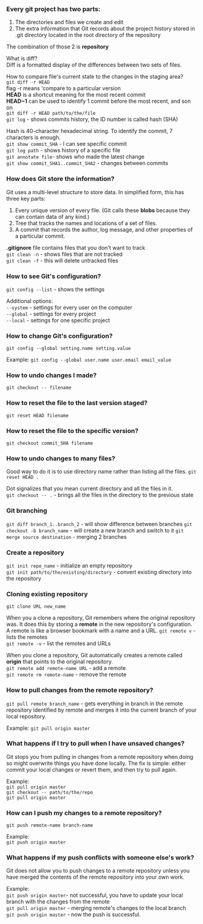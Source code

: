 ### Every git project has two parts:
  1. The directories and files we create and edit
  2. The extra information that Git records about the project history stored in .git directory located in the root directory of the repository <br>

  The combination of those 2 is **repository**

What is diff? <br>
Diff is a formatted display of the differences between two sets of files.

How to compare file's current state to the changes in the staging area? <br>
```git diff -r HEAD``` <br>
flag -r means 'compare to a particular version <br>
**HEAD** is a shortcut meaning for the most recent commit <br>
**HEAD~1** can be used to identify 1 commit before the most recent, and son on <br>
```git diff -r HEAD path/to/the/file```  
```git log``` - shows commits history, the ID number is called hash (SHA) <br>

Hash is 40-character hexadecimal string. To identify the commit, 7 characters is enough. <br>
```git show commit_SHA``` - I can see specific commit <br>
```git log path``` - shows history of a specific file <br>
```git annotate file```- shows who made the latest change <br>
```git show commit_SHA1..commit_SHA2``` - changes between commits

### How does Git store the information?
Git uses a multi-level structure to store data. In simplified form, this has three key parts:
  1. Every unique version of every file. (Git calls these **blobs** because they can contain data of any kind.)
  2. Tree that tracks the names and locations of a set of files.
  3. A commit that records the author, log message, and other properties of a particular commit.

**.gitignore** file contains files that you don't want to track <br>
```git clean -n``` - shows files that are not tracked <br>
```git clean -f``` - this will delete untracked files <br>

### How to see Git's configuration? <br>
```git config --list``` - shows the settings <br>

Additional options: <br>
```--system``` - settings for every user on the computer <br>
```--global``` - settings for every project <br>
```--local``` - settings for one specific project<br>

### How to change Git's configuration? <br>
```git config --global setting.name setting.value``` <br>

Example:
```git config --global user.name user.email email_value ```

### How to undo changes I made? <br>
```git checkout -- filename```

### How to reset the file to the last version staged? <br>
```git reset HEAD filename``` <br>

### How to reset the file to the specific version? <br>
```git checkout commit_SHA filename``` <br>

### How to undo changes to many files? <br>
Good way to do it is to use directory name rather than listing all the files.
```git reset HEAD .``` <br>

Dot signalizes that you mean current directory and all the files in it. <br>
```git checkout -- .``` - brings all the files in the directory to the previous state

### Git branching
```git diff branch_1..branch_2``` - will show difference between branches
```git checkout -b branch_name``` - will create a new branch and switch to it
```git merge source destination``` - merging 2 branches

### Create a repository
```git init repo_name``` - initialize an empty repository <br>
```git init path/to/the/existing/directory``` - convert existing directory into the repository

### Cloning existing repository
```git clone URL new_name``` <br>

When you a clone a repository, Git remembers where the original repository was. It does this by storing a **remote** in the new repository's configuration. A remote is like a browser bookmark with a name and a URL.
```git remote v``` - lists the remotes <br>
```git remote -v``` - list the remotes and URLs <br>

When you clone a repository, Git automatically creates a remote called **origin** that points to the original repository. <br>
```git remote add remote-name URL``` - add a remote <br>
```git remote rm remote-name``` - remove the remote

### How to pull changes from the remote repository? <br>
```git pull remote branch_name``` - gets everything in branch in the remote repository identified by remote and merges it into the current branch of your local repository. <br>

Example: ```git pull origin master```

### What happens if I try to pull when I have unsaved changes?
Git stops you from pulling in changes from a remote repository when doing so might overwrite things you have done locally. The fix is simple: either commit your local changes or revert them, and then try to pull again. <br>

Example: <br>
```git pull origin master``` <br>
```git checkout -- path/to/the/repo``` <br>
```git pull origin master``` <br>
### How can I push my changes to a remote repository?
```git push remote-name branch-name``` <br>

Example: <br>
```git push origin master``` <br>
### What happens if my push conflicts with someone else's work? <br>
Git does not allow you to push changes to a remote repository unless you have merged the contents of the remote repository into your own work. <br>

Example: <br>
```git push origin master```- not successful, you have to update your local branch with the changes from the remote <br>
```git pull origin master``` - merging remote's changes to the local branch <br>
```git push origin master``` - now the push is successful.
